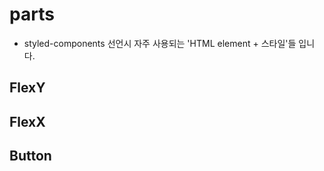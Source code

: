 # parts

-   styled-components 선언시 자주 사용되는 'HTML element + 스타일'들 입니다.

## FlexY

## FlexX

## Button
